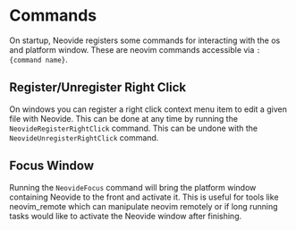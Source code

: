 # Commands

On startup, Neovide registers some commands for interacting
with the os and platform window. These are neovim commands
accessible via `:{command name}`.

## Register/Unregister Right Click

On windows you can register a right click context menu item
to edit a given file with Neovide. This can be done at any
time by running the `NeovideRegisterRightClick` command. This can
be undone with the `NeovideUnregisterRightClick` command.

## Focus Window

Running the `NeovideFocus` command will bring the platform
window containing Neovide to the front and activate it. This
is useful for tools like neovim_remote which can manipulate
neovim remotely or if long running tasks would like to
activate the Neovide window after finishing.
